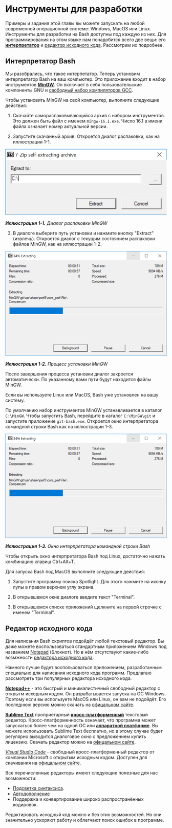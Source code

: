 # Инструменты для разработки

Примеры и задания этой главы вы можете запускать на любой современной операционной системе: Windows, MacOS или Linux. Инструменты для разработки на Bash доступны под каждую из них. Для программирования на этом языке нам понадобится всего две вещи: его [**интерпретатор**](https://ru.wikipedia.org/wiki/%D0%98%D0%BD%D1%82%D0%B5%D1%80%D0%BF%D1%80%D0%B5%D1%82%D0%B0%D1%82%D0%BE%D1%80) и [редактор исходного кода](https://ru.wikipedia.org/wiki/%D0%A0%D0%B5%D0%B4%D0%B0%D0%BA%D1%82%D0%BE%D1%80_%D0%B8%D1%81%D1%85%D0%BE%D0%B4%D0%BD%D0%BE%D0%B3%D0%BE_%D0%BA%D0%BE%D0%B4%D0%B0). Рассмотрим их подробнее.

## Интерпретатор Bash

Мы разобрались, что такое интерпетатор. Теперь установим интерпретатор Bash на ваш компьютер. Это приложение входит в набор инструментов [**MinGW**](https://nuwen.net/mingw.html). Он включает в себя пользовательские компоненты GNU и [свободный набор компиляторов GCC](https://ru.wikipedia.org/wiki/GNU_Compiler_Collection).

Чтобы установить MinGW на свой компьютер, выполните следующие действия:

1. Скачайте самораспаковывающийся архив с набором инструментов. Это должен быть файл с именем `mingw-16.1.exe`. Число 16.1 в имени файла означает номер актуальной версии.

2. Запустите скачанный архив. Откроется диалог распаковки, как на иллюстрации 1-1.

![Диалог распаковки](mingw-install.png)

_**Иллюстрация 1-1.** Диалог распаковки MinGW_

3. В диалоге выберите путь установки и нажмите кнопку "Extract" (извлечь). Откроется диалог с текущим состоянием распаковки файлов MinGW, как на иллюстрации 1-2.

![Процесс установки](mingw-install-progress.png)

_**Иллюстрация 1-2.** Процесс установки MinGW_

После завершения процесса установки диалог закроется автоматически. По указанному вами пути будут находится файлы MinGW.

Если вы используете Linux или MacOS, Bash уже установлен на вашу систему.

По умолчанию набор инструментов MinGW устанавливается в каталог `C:\MinGW`. Чтобы запустить Bash, перейдите в каталог `C:\MinGW\git` и запустите приложение `git-bash.exe`. Откроется окно интерпретатора командной строки Bash как на иллюстрации 1-3.

![Окно Bash](mingw-install-progress.png)

_**Иллюстрация 1-3.** Окно интерпретатора командной строки Bash_

Чтобы открыть окно интерпретатора Bash под Linux, достаточно нажать комбинацию клавиш Ctrl+Alt+T.

Для запуска Bash под MacOS выполните следующие действия:

1. Запустите программу поиска Spotlight. Для этого нажмите на иконку лупы в правом верхнем углу экрана.

2. В открывшемся окне диалоге введите текст "Terminal".

3. В открывшемся списке приложений щелкните на первой строчке с именем "Terminal".

## Редактор исходного кода

Для написания Bash скриптов подойдёт любой текстовый редактор. Вы даже можете воспользоваться стандартным приложением Windows под названием [Notepad](https://ru.wikipedia.org/wiki/%D0%91%D0%BB%D0%BE%D0%BA%D0%BD%D0%BE%D1%82_%28%D0%BF%D1%80%D0%BE%D0%B3%D1%80%D0%B0%D0%BC%D0%BC%D0%B0%29) (Блокнот). Но в нём отсутствуют какие-либо возмжности [редактора исходного кода](https://ru.wikipedia.org/wiki/%D0%A0%D0%B5%D0%B4%D0%B0%D0%BA%D1%82%D0%BE%D1%80_%D0%B8%D1%81%D1%85%D0%BE%D0%B4%D0%BD%D0%BE%D0%B3%D0%BE_%D0%BA%D0%BE%D0%B4%D0%B0).

Намного лучше будет воспользоваться приложением, разработанным специально для написания исходного кода программ. Предлагаю рассмотреть три популярных редактора исходного кода.

[**Notepad++**](https://ru.wikipedia.org/wiki/Notepad%2B%2B#cite_note-8) - это быстрый и минималистичный свободный редактор с открытм исходным кодом. Он разрабатывается запуска на ОС Windows. Поэтому если вы используете MacOS или Linux, он вам не подойдёт. Его последнюю версию можно скачать на [офицальном сайте](https://notepad-plus-plus.org/downloads/).

[**Sublime Text**](https://ru.wikipedia.org/wiki/Sublime_Text#cite_note-Features-4) проприетарный [**кросс-платформенный**](https://ru.wikipedia.org/wiki/%D0%9A%D1%80%D0%BE%D1%81%D1%81%D0%BF%D0%BB%D0%B0%D1%82%D1%84%D0%BE%D1%80%D0%BC%D0%B5%D0%BD%D0%BD%D0%BE%D1%81%D1%82%D1%8C) текстовый редактор. Кросс-платформенность означает, что программа может запускаться более чем на одной ОС или [**аппаратной платформе**](https://ru.wikipedia.org/wiki/%D0%90%D0%BF%D0%BF%D0%B0%D1%80%D0%B0%D1%82%D0%BD%D0%B0%D1%8F_%D0%BF%D0%BB%D0%B0%D1%82%D1%84%D0%BE%D1%80%D0%BC%D0%B0_%D0%BA%D0%BE%D0%BC%D0%BF%D1%8C%D1%8E%D1%82%D0%B5%D1%80%D0%B0). Вы можете использовать Sublime Text бесплатно, но в этому случае будет регулярно выводится диалоговое окно с предложением купить лицензию. Скачать редактор можно на [офицальном сайте](https://www.sublimetext.com/).

[*Visual Studio Code*](https://ru.wikipedia.org/wiki/Visual_Studio_Code) - свободный кросс-платформенный редактор от компании Microsoft с открытым исходным кодом. Доступен для скачивания на [офицальном сайте](https://code.visualstudio.com/).

Все перечисленные редакторы имеют следующие полезные для нас возможности:
* [Подсветка синтаксиса](https://ru.wikipedia.org/wiki/%D0%9F%D0%BE%D0%B4%D1%81%D0%B2%D0%B5%D1%82%D0%BA%D0%B0_%D1%81%D0%B8%D0%BD%D1%82%D0%B0%D0%BA%D1%81%D0%B8%D1%81%D0%B0).
* [Автодополнение](https://ru.wikipedia.org/wiki/%D0%90%D0%B2%D1%82%D0%BE%D0%B4%D0%BE%D0%BF%D0%BE%D0%BB%D0%BD%D0%B5%D0%BD%D0%B8%D0%B5)
* Поддержка и конвертирование широко распространённых кодировок.

Редактировать исходный код можно и без этих возможностей. Но они значительно ускоряют работу и облегчают поиск ошибок в программе.